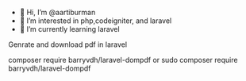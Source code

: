 - 👋 Hi, I’m @aartiburman
- 👀 I’m interested in php,codeigniter, and laravel
- 🌱 I’m currently learning laravel


Genrate and download pdf in laravel 

composer require barryvdh/laravel-dompdf
or 
sudo composer require barryvdh/laravel-dompdf

